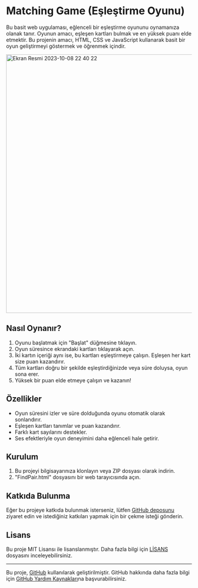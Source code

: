 # Matching Game (Eşleştirme Oyunu)

Bu basit web uygulaması, eğlenceli bir eşleştirme oyununu oynamanıza olanak tanır. Oyunun amacı, eşleşen kartları bulmak ve en yüksek puanı elde etmektir. Bu projenin amacı, HTML, CSS ve JavaScript kullanarak basit bir oyun geliştirmeyi göstermek ve öğrenmek içindir.


<img width="700" alt="Ekran Resmi 2023-10-08 22 40 22" src="https://github.com/zehraarslan/Matching_game/assets/48572250/75a5f4bf-9932-4da7-8182-f48d09d3e12d">


## Nasıl Oynanır?

1. Oyunu başlatmak için "Başlat" düğmesine tıklayın.
2. Oyun süresince ekrandaki kartları tıklayarak açın.
3. İki kartın içeriği aynı ise, bu kartları eşleştirmeye çalışın. Eşleşen her kart size puan kazandırır.
4. Tüm kartları doğru bir şekilde eşleştirdiğinizde veya süre doluysa, oyun sona erer.
5. Yüksek bir puan elde etmeye çalışın ve kazanın!

## Özellikler

- Oyun süresini izler ve süre dolduğunda oyunu otomatik olarak sonlandırır.
- Eşleşen kartları tanımlar ve puan kazandırır.
- Farklı kart sayılarını destekler.
- Ses efektleriyle oyun deneyimini daha eğlenceli hale getirir.

## Kurulum

1. Bu projeyi bilgisayarınıza klonlayın veya ZIP dosyası olarak indirin.
2. "FindPair.html" dosyasını bir web tarayıcısında açın.

## Katkıda Bulunma

Eğer bu projeye katkıda bulunmak isterseniz, lütfen [GitHub deposunu](https://github.com/zehraarslan/Matching_game) ziyaret edin ve istediğiniz katkıları yapmak için bir çekme isteği gönderin.

## Lisans

Bu proje MIT Lisansı ile lisanslanmıştır. Daha fazla bilgi için [LİSANS](LICENSE) dosyasını inceleyebilirsiniz.

---

Bu proje, [GitHub](https://github.com) kullanılarak geliştirilmiştir. GitHub hakkında daha fazla bilgi için [GitHub Yardım Kaynakları](https://docs.github.com/en)na başvurabilirsiniz.
